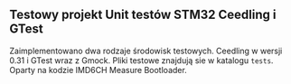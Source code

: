 ## Testowy projekt Unit testów STM32 Ceedling i GTest

Zaimplementowano dwa rodzaje środowisk testowych. Ceedling w wersji 0.31 i GTest wraz z Gmock.
Pliki testowe znajdują sie w katalogu `tests`.
Oparty na kodzie IMD6CH Measure Bootloader.